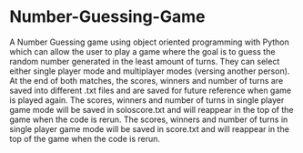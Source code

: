 # Number-Guessing-Game
A Number Guessing game using object oriented programming with Python which can allow the user to play a game where the goal is to guess the random number generated in the least amount of turns. They can select either single player mode and multiplayer modes (versing another person). At the end of both matches, the scores, winners and number of turns are saved into different .txt files and are saved for future reference when game is played again.
The scores, winners and number of turns in single player game mode will be saved in soloscore.txt and will reappear in the top of the game when the code is rerun.
The scores, winners and number of turns in single player game mode will be saved in score.txt and will reappear in the top of the game when the code is rerun.